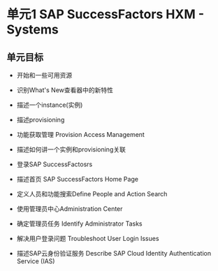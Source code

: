 # 单元1 SAP SuccessFactors HXM - Systems

## 单元目标

- 开始和一些可用资源

- 识别What's New查看器中的新特性

- 描述一个instance(实例)

- 描述provisioning

- 功能获取管理 Provision Access Management

- 描述如何讲一个实例和provisioning关联

- 登录SAP SuccessFactosrs

- 描述首页 SAP SuccessFactors Home Page

- 定义人员和功能搜索Define People and Action Search

- 使用管理员中心Administration Center

- 确定管理员任务 Identify Administrator Tasks

- 解决用户登录问题 Troubleshoot User Login Issues

- 描述SAP云身份验证服务 Describe SAP Cloud Identity Authentication Service (IAS)
